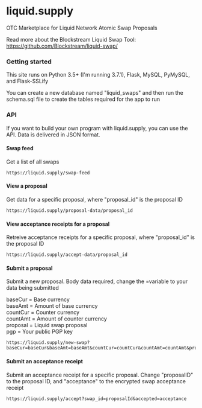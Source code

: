 # liquid.supply

OTC Marketplace for Liquid Network Atomic Swap Proposals

Read more about the Blockstream Liquid Swap Tool: https://github.com/Blockstream/liquid-swap/

### Getting started

This site runs on Python 3.5+ (I'm running 3.7.1), Flask, MySQL, PyMySQL, and Flask-SSLify

You can create a new database named "liquid_swaps" and then run the schema.sql file to create the tables required for the app to run

### API

If you want to build your own program with liquid.supply, you can use the API. Data is delivered in JSON format.


#### Swap feed

Get a list of all swaps

```
https://liquid.supply/swap-feed
```

#### View a proposal

Get data for a specific proposal, where "proposal_id" is the proposal ID 

```
https://liquid.supply/proposal-data/proposal_id
```

#### View acceptance receipts for a proposal

Retreive acceptance receipts for a specific proposal, where "proposal_id" is the proposal ID

```
https://liquid.supply/accept-data/proposal_id
```

#### Submit a proposal

Submit a new proposal. Body data required, change the =variable to your data being submitted

baseCur = Base currency  
baseAmt = Amount of base currency  
countCur = Counter currency  
countAmt = Amount of counter currency  
proposal = Liquid swap proposal  
pgp = Your public PGP key



```
https://liquid.supply/new-swap?baseCur=baseCur&baseAmt=baseAmt&countCur=countCur&countAmt=countAmt&proposal=proposal&pgp=swapPgp
```

#### Submit an acceptance receipt

Submit an acceptance receipt for a specific proposal. Change "proposalID" to the proposal ID, and "acceptance" to the encrypted swap acceptance receipt

```
https://liquid.supply/accept?swap_id=proposalId&accepted=acceptance
```